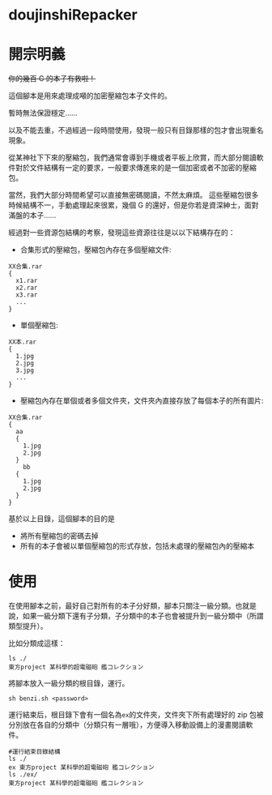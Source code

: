 # doujinshiRepacker

# 開宗明義

~~你的幾百 G 的本子有救啦！~~

這個腳本是用來處理成噸的加密壓縮包本子文件的。

暫時無法保證穩定……

以及不能去重，不過經過一段時間使用，發現一般只有目錄那樣的包才會出現重名現象。

從某神社下下來的壓縮包，我們通常會導到手機或者平板上欣賞，而大部分閱讀軟件對於文件結構有一定的要求，一般要求傳進來的是一個加密或者不加密的壓縮包。

當然，我們大部分時間希望可以直接無密碼閱讀，不然太麻煩。
這些壓縮包很多時候結構不一，手動處理起來很累，幾個 G 的還好，但是你若是資深紳士，面對滿盤的本子……

經過對一些資源包結構的考察，發現這些資源往往是以以下結構存在的：

* 合集形式的壓縮包，壓縮包內存在多個壓縮文件:

```text
XX合集.rar
{
  x1.rar
  x2.rar
  x3.rar
  ...
}
```

* 單個壓縮包:

```text
XX本.rar
{
  1.jpg
  2.jpg
  3.jpg
  ...
}
```
 
* 壓縮包內存在單個或者多個文件夾，文件夾內直接存放了每個本子的所有圖片:

```text
XX合集.rar
{
  aa
  {
    1.jpg
    2.jpg
  }
    bb
  {
    1.jpg
    2.jpg
  }
}
```

基於以上目錄，這個腳本的目的是

* 將所有壓縮包的密碼去掉
* 所有的本子會被以單個壓縮包的形式存放，包括未處理的壓縮包內的壓縮本

# 使用

在使用腳本之前，最好自己對所有的本子分好類，腳本只關注一級分類。也就是說，如果一級分類下還有子分類，子分類中的本子也會被提升到一級分類中（所謂類型提升）。

比如分類成這樣：
```
ls ./
東方project 某科學的超電磁砲 艦コレクション
```
將腳本放入一級分類的根目錄，運行。

```shell
sh benzi.sh <password>
```
運行結束后，根目錄下會有一個名為`ex`的文件夾，文件夾下所有處理好的 zip 包被分別放在各自的分類中（分類只有一層哦），方便導入移動設備上的漫畫閱讀軟件。

```shell
#運行結束目錄結構
ls ./ 
ex 東方project 某科學的超電磁砲 艦コレクション
ls ./ex/
東方project 某科學的超電磁砲 艦コレクション
```
